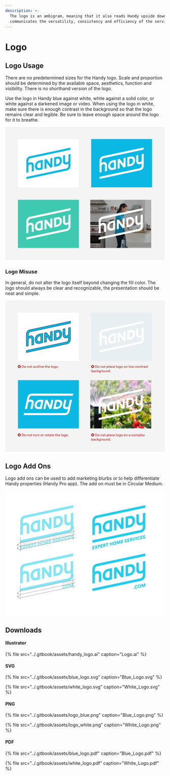 ```yaml
---
description: >-
  The logo is an ambigram, meaning that it also reads Handy upside down. This
  communicates the versatility, consistency and efficiency of the service.
---
```


# Logo

## Logo Usage

There are no predetermined sizes for the Handy logo. Scale and proportion should be determined by the available space, aesthetics, function and visibility. There is no shorthand version of the logo.

Use the logo in Handy blue against white, white against a solid color, or white against a darkened image or video. When using the logo in white, make sure there is enough contrast in the background so that the logo remains clear and legible. Be sure to leave enough space around the logo for it to breathe.

![](../.gitbook/assets/logos.png)

### Logo Misuse

In general, do not alter the logo itself beyond changing the fill color. The logo should always be clear and recognizable, the presentation should be neat and simple. 

![](../.gitbook/assets/logo-nos.png)

## Logo Add Ons

Logo add ons can be used to add marketing blurbs or to help differentiate Handy properties \(Handy Pro app\). The add on must be in Circular Medium.

![](../.gitbook/assets/screen_shot_2019-02-11_at_3.21.39_pm.png)

## Downloads 

#### Illustrator

{% file src="../.gitbook/assets/handy\_logo.ai" caption="Logo.ai" %}

#### SVG

{% file src="../.gitbook/assets/blue\_logo.svg" caption="Blue\_Logo.svg" %}

{% file src="../.gitbook/assets/white\_logo.svg" caption="White\_Logo.svg" %}

#### PNG

{% file src="../.gitbook/assets/logo\_blue.png" caption="Blue\_Logo.png" %}

{% file src="../.gitbook/assets/logo\_white.png" caption="White\_Logo.png" %}

#### PDF

{% file src="../.gitbook/assets/blue\_logo.pdf" caption="Blue\_Logo.pdf" %}

{% file src="../.gitbook/assets/white\_logo.pdf" caption="White\_Logo.pdf" %}

